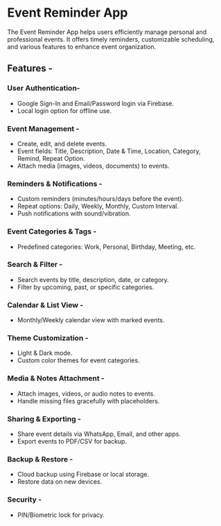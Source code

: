 # Event Reminder App
The Event Reminder App helps users efficiently manage personal and professional events. It offers timely reminders, customizable scheduling, and various features to enhance event organization.

## Features - 

### User Authentication-
  + Google Sign-In and Email/Password login via Firebase.
  + Local login option for offline use.

### Event Management -
   + Create, edit, and delete events.
   + Event fields: Title, Description, Date & Time, Location, Category, Remind, Repeat Option.
   + Attach media (images, videos, documents) to events.
     
###  Reminders & Notifications -
  + Custom reminders (minutes/hours/days before the event).
  + Repeat options: Daily, Weekly, Monthly, Custom Interval.
  + Push notifications with sound/vibration.

### Event Categories & Tags - 
  + Predefined categories: Work, Personal, Birthday, Meeting, etc.

### Search & Filter - 
  + Search events by title, description, date, or category.
  + Filter by upcoming, past, or specific categories.

###  Calendar & List View -
  + Monthly/Weekly calendar view with marked events.

### Theme Customization -
  + Light & Dark mode.
  + Custom color themes for event categories.

### Media & Notes Attachment - 
   + Attach images, videos, or audio notes to events.
   + Handle missing files gracefully with placeholders.

### Sharing & Exporting - 
  + Share event details via WhatsApp, Email, and other apps.
  + Export events to PDF/CSV for backup.

### Backup & Restore - 
   + Cloud backup using Firebase or local storage.
   + Restore data on new devices.

###  Security - 
  + PIN/Biometric lock for privacy.

